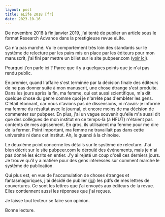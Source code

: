 ```yaml
---
layout: post  
title: eLife 2018 [fr]  
date: 2023-10-16
---
```


De novembre 2018 à fin janvier 2019, j'ai tenté de publier un article sous le format Research Advance dans la prestigieuse revue eLife.

Ça n'a pas marché. Vu le comportement très loin des standards sur le système de relecture par les pairs mis en place par les éditeurs pour mon manuscrit, j'ai fini par mettre un billet sur le site pubpeer.com ([voir ici](https://pubpeer.com/publications/54A0746E8265090D11950DD2ECEFB7)).

Pourquoi j'en parle ici ? Parce que il y a quelques points que je n'ai pas rendu public.

En premier, quand l'affaire s'est terminée par la décision finale des éditeurs de ne pas donner suite à mon manuscrit, une chose étrange s'est produite. Dans les jours après la fin, ma femme, qui est aussi scientifique, m'a dit quelque chose du genre comme quoi je n'arrête pas d'embêter les gens. C'était étonnant, car nous n'avions pas de dissensions, ni n'avais-je informé ma femme du résultat avec le journal, et encore moins de ma décision de commenter sur pubpeer. En plus, j'ai un vague souvenir qu'elle m'a aussi dit que des collègues de mon institut en ce temps-là (à HFUT) n'étaient pas contents de mes agissement. En gros, ils utilisaient ma femme pour me dire de la fermer. Point important, ma femme ne travaillait pas dans cette université ni dans cet institut. Ah, le guanxi à la chinoise.

Le deuxième point concerne les détails sur le système de relecture. J'ai bien décrit sur le site pubpeer.com le déroulé des événements, mais je n'ai pas donné les écrits en entier. J'y ai rejeté un coup d'oeil ces derniers jours. Je trouve qu'il y a matière pour des gens intéressés sur comment marche le système de publication.

Qui plus est, en vue de l'accumulation de choses étranges et fantasmagoriques, j'ai décidé de publier ([ici](https://tzvet.github.io/2023-10-16-elife2018-coverletters.pdf)) les pdfs de mes lettres de couvertures. Ce sont les lettres que j'ai envoyés aux éditeurs de la revue. Elles contiennent aussi les réponses que j'ai reçues.

Je laisse tout lecteur se faire son opinion.

Bonne lecture.
